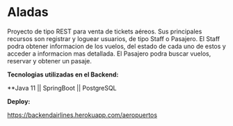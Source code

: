 # Aladas

Proyecto de tipo REST para venta de tickets aéreos.
Sus principales recursos son registrar y loguear usuarios, de tipo Staff o Pasajero.
El Staff podra obtener informacion de los vuelos, del estado de cada uno de estos y acceder a informacion mas detallada. El Pasajero podra buscar vuelos, reservar y obtener un pasaje. 

**Tecnologias utilizadas en el Backend:**

**Java 11 || SpringBoot || PostgreSQL

**Deploy:**

https://backendairlines.herokuapp.com/aeropuertos

